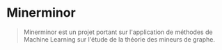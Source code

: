 # Minerminor

> Minerminor est un projet portant sur l'application de méthodes de Machine Learning sur l'étude de la théorie des mineurs de graphe. 
